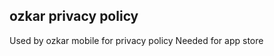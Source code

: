ozkar privacy policy
--------------------

Used by ozkar mobile for privacy policy
Needed for app store
